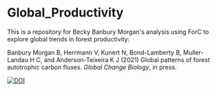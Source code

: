 # Global_Productivity

This is a repository for Becky Banbury Morgan's analysis using ForC to explore global trends in forest productivity:

Banbury Morgan B, Herrmann V, Kunert N, Bond-Lamberty B, Muller-Landau H C, and Anderson-Teixeira K J (2021) Global patterns of forest autotrophic carbon fluxes. *Global Change Biology*, in press.

[![DOI](https://zenodo.org/badge/DOI/10.5281/zenodo.4563099.svg)](https://doi.org/10.5281/zenodo.4563099)
